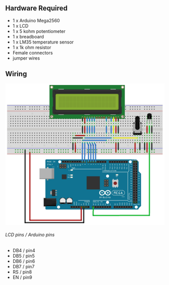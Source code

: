 
## Hardware Required
- 1 x Arduino Mega2560
- 1 x LCD
- 1 x 5 kohm potentiometer
- 1 x breadboard
- 1 x LM35 temperature sensor
- 1 x 1k ohm resistor
- Female connectors
- jumper wires

## Wiring
![alt text](images/wiring.png "Description goes here")

###### LCD pins / Arduino pins
- DB4 / pin4
- DB5 / pin5
- DB6 / pin6
- DB7 / pin7
- RS / pin8
- EN / pin9
